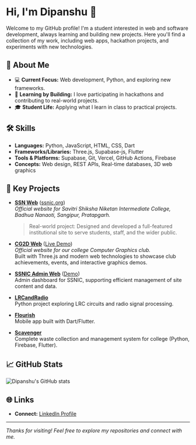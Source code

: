 # Hi, I'm Dipanshu 👋

Welcome to my GitHub profile! I'm a student interested in web and software development, always learning and building new projects. Here you'll find a collection of my work, including web apps, hackathon projects, and experiments with new technologies.

## 🌱 About Me

- 💻 **Current Focus:** Web development, Python, and exploring new frameworks.
- 🚀 **Learning by Building:** I love participating in hackathons and contributing to real-world projects.
- 🎓 **Student Life:** Applying what I learn in class to practical projects.

## 🛠️ Skills

- **Languages:** Python, JavaScript, HTML, CSS, Dart
- **Frameworks/Libraries:** Three.js, Supabase-js, Flutter
- **Tools & Platforms:** Supabase, Git, Vercel, GitHub Actions, Firebase
- **Concepts:** Web design, REST APIs, Real-time databases, 3D web graphics

## 🌟 Key Projects

- **[SSN Web](https://github.com/dipanshu849/ssn_web)** ([ssnic.org](https://ssnic.org))  
  *Official website for Savitri Shiksha Niketan Intermediate College, Badhua Nanaoti, Sangipur, Pratapgarh.*  
  > Real-world project: Designed and developed a full-featured institutional site to serve students, staff, and the wider public.

- **[CG2D Web](https://github.com/dipanshu849/CG2D_web)** ([Live Demo](https://cg2d.vercel.app))  
  *Official website for our college Computer Graphics club.*  
  Built with Three.js and modern web technologies to showcase club achievements, events, and interactive graphics demos.

- **[SSNIC Admin Web](https://github.com/dipanshu849/ssnic_admin-web)** ([Demo](https://ssnic-admin.vercel.app))  
  Admin dashboard for SSNIC, supporting efficient management of site content and data.

- **[LRCandRadio](https://github.com/dipanshu849/LRCandRadio)**  
  Python project exploring LRC circuits and radio signal processing.

- **[Flourish](https://github.com/dipanshu849/Flourish)**  
  Mobile app built with Dart/Flutter.

- **[Scavenger](https://github.com/dipanshu849/Scavenger)**  
  Complete waste collection and management system for college (Python, Firebase, Flutter).

## 📈 GitHub Stats

![Dipanshu's GitHub stats](https://github-readme-stats.vercel.app/api?username=dipanshu849&show_icons=true&theme=radical)

## 🌐 Links

- **Connect:** [LinkedIn Profile](www.linkedin.com/in/dipanshuSheoran)

---

_Thanks for visiting! Feel free to explore my repositories and connect with me._
